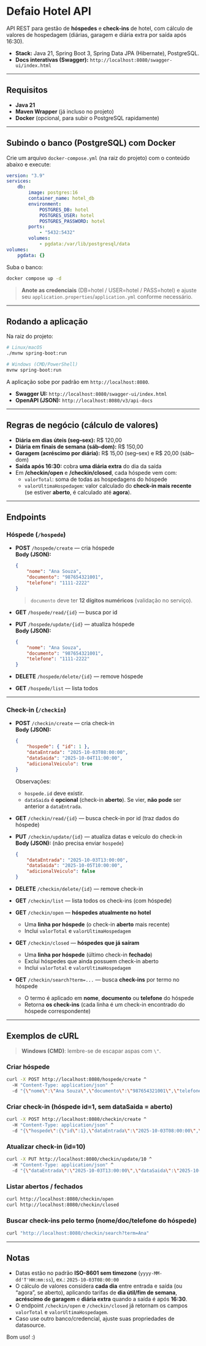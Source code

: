 # Defaio Hotel API

API REST para gestão de **hóspedes** e **check-ins** de hotel, com cálculo de valores de hospedagem
(diárias, garagem e diária extra por saída após 16:30).

-   **Stack:** Java 21, Spring Boot 3, Spring Data JPA (Hibernate), PostgreSQL.
-   **Docs interativas (Swagger):** `http://localhost:8080/swagger-ui/index.html`

---

## Requisitos

-   **Java 21**
-   **Maven Wrapper** (já incluso no projeto)
-   **Docker** (opcional, para subir o PostgreSQL rapidamente)

---

## Subindo o banco (PostgreSQL) com Docker

Crie um arquivo `docker-compose.yml` (na raiz do projeto) com o conteúdo abaixo e execute:

```yaml
version: "3.9"
services:
    db:
        image: postgres:16
        container_name: hotel_db
        environment:
            POSTGRES_DB: hotel
            POSTGRES_USER: hotel
            POSTGRES_PASSWORD: hotel
        ports:
            - "5432:5432"
        volumes:
            - pgdata:/var/lib/postgresql/data
volumes:
    pgdata: {}
```

Suba o banco:

```bash
docker compose up -d
```

> **Anote as credenciais** (DB=hotel / USER=hotel / PASS=hotel) e ajuste seu `application.properties`/`application.yml` conforme necessário.

---

## Rodando a aplicação

Na raiz do projeto:

```bash
# Linux/macOS
./mvnw spring-boot:run

# Windows (CMD/PowerShell)
mvnw spring-boot:run
```

A aplicação sobe por padrão em `http://localhost:8080`.

-   **Swagger UI:** `http://localhost:8080/swagger-ui/index.html`
-   **OpenAPI (JSON):** `http://localhost:8080/v3/api-docs`

---

## Regras de negócio (cálculo de valores)

-   **Diária em dias úteis (seg–sex):** R$ 120,00
-   **Diária em finais de semana (sáb–dom):** R$ 150,00
-   **Garagem (acréscimo por diária):** R$ 15,00 (seg–sex) e R$ 20,00 (sáb–dom)
-   **Saída após 16:30:** cobra **uma diária extra** do dia da saída
-   Em **/checkin/open** e **/checkin/closed**, cada hóspede vem com:
    -   `valorTotal`: soma de todas as hospedagens do hóspede
    -   `valorUltimaHospedagem`: valor calculado do **check-in mais recente**
        (se estiver **aberto**, é calculado até **agora**).

---

## Endpoints

### Hóspede (`/hospede`)

-   **POST** `/hospede/create` — cria hóspede  
    **Body (JSON):**

    ```json
    {
        "nome": "Ana Souza",
        "documento": "987654321001",
        "telefone": "1111-2222"
    }
    ```

    > `documento` deve ter **12 dígitos numéricos** (validação no serviço).

-   **GET** `/hospede/read/{id}` — busca por id

-   **PUT** `/hospede/update/{id}` — atualiza hóspede  
    **Body (JSON):**

    ```json
    {
        "nome": "Ana Souza",
        "documento": "987654321001",
        "telefone": "1111-2222"
    }
    ```

-   **DELETE** `/hospede/delete/{id}` — remove hóspede

-   **GET** `/hospede/list` — lista todos

---

### Check-in (`/checkin`)

-   **POST** `/checkin/create` — cria check-in  
    **Body (JSON):**

    ```json
    {
        "hospede": { "id": 1 },
        "dataEntrada": "2025-10-03T08:00:00",
        "dataSaida": "2025-10-04T11:00:00",
        "adicionalVeiculo": true
    }
    ```

    Observações:

    -   `hospede.id` deve existir.
    -   `dataSaida` é **opcional** (check-in **aberto**). Se vier, **não pode** ser anterior a `dataEntrada`.

-   **GET** `/checkin/read/{id}` — busca check-in por id (traz dados do hóspede)

-   **PUT** `/checkin/update/{id}` — atualiza datas e veículo do check-in  
    **Body (JSON):** (não precisa enviar `hospede`)

    ```json
    {
        "dataEntrada": "2025-10-03T13:00:00",
        "dataSaida": "2025-10-05T10:00:00",
        "adicionalVeiculo": false
    }
    ```

-   **DELETE** `/checkin/delete/{id}` — remove check-in

-   **GET** `/checkin/list` — lista todos os check-ins (com hóspede)

-   **GET** `/checkin/open` — **hóspedes atualmente no hotel**

    -   Uma **linha por hóspede** (o check-in **aberto** mais recente)
    -   Inclui `valorTotal` e `valorUltimaHospedagem`

-   **GET** `/checkin/closed` — **hóspedes que já saíram**

    -   Uma **linha por hóspede** (último check-in **fechado**)
    -   Exclui hóspedes que ainda possuem check-in aberto
    -   Inclui `valorTotal` e `valorUltimaHospedagem`

-   **GET** `/checkin/search?term=...` — busca **check-ins** por termo no hóspede
    -   O termo é aplicado em **nome**, **documento** ou **telefone** do hóspede
    -   Retorna **os check-ins** (cada linha é um check-in encontrado do hóspede correspondente)

---

## Exemplos de cURL

> **Windows (CMD)**: lembre-se de escapar aspas com `\"`.

### Criar hóspede

```bash
curl -X POST http://localhost:8080/hospede/create ^
  -H "Content-Type: application/json" ^
  -d "{\"nome\":\"Ana Souza\",\"documento\":\"987654321001\",\"telefone\":\"1111-2222\"}"
```

### Criar check-in (hóspede id=1, sem dataSaida = aberto)

```bash
curl -X POST http://localhost:8080/checkin/create ^
  -H "Content-Type: application/json" ^
  -d "{\"hospede\":{\"id\":1},\"dataEntrada\":\"2025-10-03T08:00:00\",\"adicionalVeiculo\":true}"
```

### Atualizar check-in (id=10)

```bash
curl -X PUT http://localhost:8080/checkin/update/10 ^
  -H "Content-Type: application/json" ^
  -d "{\"dataEntrada\":\"2025-10-03T13:00:00\",\"dataSaida\":\"2025-10-05T10:00:00\",\"adicionalVeiculo\":false}"
```

### Listar abertos / fechados

```bash
curl http://localhost:8080/checkin/open
curl http://localhost:8080/checkin/closed
```

### Buscar check-ins pelo termo (nome/doc/telefone do hóspede)

```bash
curl "http://localhost:8080/checkin/search?term=Ana"
```

---

## Notas

-   Datas estão no padrão **ISO-8601 sem timezone** (`yyyy-MM-dd'T'HH:mm:ss`), ex.: `2025-10-03T08:00:00`
-   O cálculo de valores considera **cada dia** entre entrada e saída (ou “agora”, se aberto), aplicando tarifas
    de **dia útil/fim de semana**, **acréscimo de garagem** e **diária extra** quando a saída é após **16:30**.
-   O endpoint `/checkin/open` e `/checkin/closed` já retornam os campos `valorTotal` e `valorUltimaHospedagem`.
-   Caso use outro banco/credencial, ajuste suas propriedades de datasource.

Bom uso! :)
